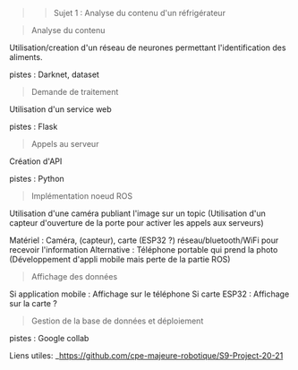 >> Sujet 1 : Analyse du contenu d'un réfrigérateur


> Analyse du contenu

Utilisation/creation d'un réseau de neurones permettant l'identification des aliments.

pistes : Darknet, dataset

> Demande de traitement

Utilisation d'un service web

pistes : Flask

> Appels au serveur

Création d'API

pistes : Python

> Implémentation noeud ROS

Utilisation d'une caméra publiant l'image sur un topic
(Utilisation d'un capteur d'ouverture de la porte pour activer les appels aux serveurs)

Matériel : Caméra, (capteur), carte (ESP32 ?) réseau/bluetooth/WiFi pour recevoir l'information
Alternative : Téléphone portable qui prend la photo (Développement d'appli mobile mais perte de la partie ROS)

> Affichage des données 

Si application mobile : Affichage sur le téléphone
Si carte ESP32 : Affichage sur la carte ?

> Gestion de la base de données et déploiement

pistes : Google collab

Liens utiles:
_https://github.com/cpe-majeure-robotique/S9-Project-20-21
